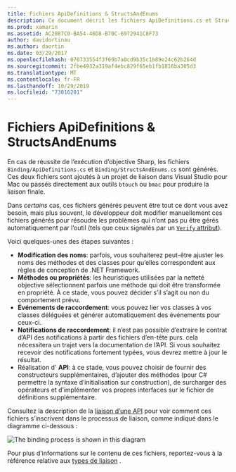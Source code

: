 ```yaml
---
title: Fichiers ApiDefinitions & StructsAndEnums
description: Ce document décrit les fichiers ApiDefinitions.cs et StructsAndEnums.cs générés par. Ces fichiers sont ensuite utilisés pour accéder au code Objective-C C#à partir de.
ms.prod: xamarin
ms.assetid: AC2087C0-BA54-46D8-B70C-6972941C8F73
author: davidortinau
ms.author: daortin
ms.date: 03/29/2017
ms.openlocfilehash: 870733554f3f69b7a0cd9b35c1b89e24c62b264d
ms.sourcegitcommit: 2fbe4932a319af4ebc829f65eb1fb1816ba305d3
ms.translationtype: MT
ms.contentlocale: fr-FR
ms.lasthandoff: 10/29/2019
ms.locfileid: "73016201"
---
```

# <a name="apidefinitions--structsandenums-files"></a>Fichiers ApiDefinitions & StructsAndEnums

En cas de réussite de l’exécution d’objective Sharp, les fichiers `Binding/ApiDefinitions.cs` et `Binding/StructsAndEnums.cs` sont générés.
Ces deux fichiers sont ajoutés à un projet de liaison dans Visual Studio pour Mac ou passés directement aux outils `btouch` ou `bmac` pour produire la liaison finale.

Dans *certains* cas, ces fichiers générés peuvent être tout ce dont vous avez besoin, mais plus souvent, le développeur doit modifier manuellement ces fichiers générés pour résoudre les problèmes qui n’ont pas pu être gérés automatiquement par l’outil (tels que ceux signalés par un [`Verify` attribut](~/cross-platform/macios/binding/objective-sharpie/platform/verify.md)).

Voici quelques-unes des étapes suivantes :

- **Modification des noms**: parfois, vous souhaiterez peut-être ajuster les noms des méthodes et des classes pour qu’elles correspondent aux règles de conception de .NET Framework.
- **Méthodes ou propriétés**: les heuristiques utilisées par la netteté objective sélectionnent parfois une méthode qui doit être transformée en propriété. À ce stade, vous pouvez décider s’il s’agit ou non du comportement prévu.
- **Événements de raccordement**: vous pouvez lier vos classes à vos classes déléguées et générer automatiquement des événements pour ceux-ci.
- **Notifications de raccordement**: il n’est pas possible d’extraire le contrat d’API des notifications à partir des fichiers d’en-tête purs. cela nécessitera un trajet vers la documentation de l’API. Si vous souhaitez recevoir des notifications fortement typées, vous devrez mettre à jour le résultat.
- Réalisation d' **API**: à ce stade, vous pouvez choisir de fournir des constructeurs supplémentaires, d’ajouter des méthodes (pour C# permettre la syntaxe d’initialisation sur construction), de surcharger des opérateurs et d’implémenter vos propres interfaces sur le fichier de définitions supplémentaire.

Consultez la description de la [liaison d’une API](~/cross-platform/macios/binding/objective-c-libraries.md) pour voir comment ces fichiers s’inscrivent dans le processus de liaison, comme indiqué dans le diagramme ci-dessous :

![](apidefinitions-structsandenums-images/binding-flowchart.png "The binding process is shown in this diagram")

Pour plus d’informations sur le contenu de ces fichiers, reportez-vous à la référence relative aux [types de liaison](~/cross-platform/macios/binding/binding-types-reference.md) .
